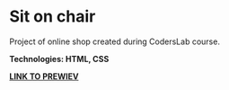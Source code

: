 # Sit on chair

Project of online shop created during CodersLab course.

**Technologies: HTML, CSS**

<a href="https://karminkarmen.github.io/Sit-on-chair/">**LINK TO PREWIEV**</a>
